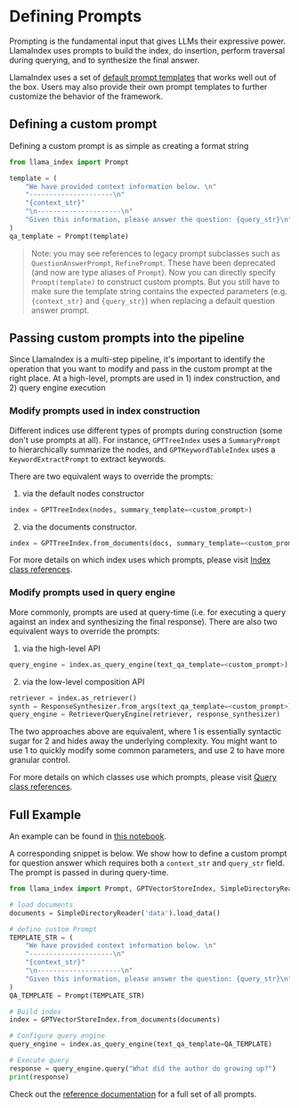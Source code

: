 # Defining Prompts

Prompting is the fundamental input that gives LLMs their expressive power. LlamaIndex uses prompts to build the index, do insertion, 
perform traversal during querying, and to synthesize the final answer.

LlamaIndex uses a set of [default prompt templates](https://github.com/jerryjliu/llama_index/blob/main/llama_index/prompts/default_prompts.py) that works well out of the box.
Users may also provide their own prompt templates to further customize the behavior of the framework.

## Defining a custom prompt

Defining a custom prompt is as simple as creating a format string

```python
from llama_index import Prompt

template = (
    "We have provided context information below. \n"
    "---------------------\n"
    "{context_str}"
    "\n---------------------\n"
    "Given this information, please answer the question: {query_str}\n"
)
qa_template = Prompt(template)
```

> Note: you may see references to legacy prompt subclasses such as `QuestionAnswerPrompt`, `RefinePrompt`. These have been deprecated (and now are type aliases of `Prompt`). Now you can directly specify `Prompt(template)` to construct custom prompts. But you still have to make sure the template string contains the expected parameters (e.g. `{context_str}` and `{query_str}`) when replacing a default question answer prompt.

## Passing custom prompts into the pipeline

Since LlamaIndex is a multi-step pipeline, it's important to identify the operation that you want to modify and pass in the custom prompt at the right place.
At a high-level, prompts are used in 1) index construction, and 2) query engine execution


### Modify prompts used in index construction
Different indices use different types of prompts during construction (some don't use prompts at all). 
For instance, `GPTTreeIndex` uses a `SummaryPrompt` to hierarchically
summarize the nodes, and `GPTKeywordTableIndex` uses a `KeywordExtractPrompt` to extract keywords.

There are two equivalent ways to override the prompts:
1. via the default nodes constructor 
```python
index = GPTTreeIndex(nodes, summary_template=<custom_prompt>)
```
2. via the documents constructor.
```python
index = GPTTreeIndex.from_documents(docs, summary_template=<custom_prompt>)
```

For more details on which index uses which prompts, please visit
[Index class references](/reference/indices.rst).


### Modify prompts used in query engine
More commonly, prompts are used at query-time (i.e. for executing a query against an index and synthesizing the final response). There are also two equivalent ways to override the prompts:
1. via the high-level API
```python
query_engine = index.as_query_engine(text_qa_template=<custom_prompt>)
```
2. via the low-level composition API
```python
retriever = index.as_retriever()
synth = ResponseSynthesizer.from_args(text_qa_template=<custom_prompt>)
query_engine = RetrieverQueryEngine(retriever, response_synthesizer)
```

The two approaches above are equivalent, where 1 is essentially syntactic sugar for 2 and hides away the underlying complexity. You might want to use 1 to quickly modify some common parameters, and use 2 to have more granular control.


For more details on which classes use which prompts, please visit
[Query class references](/reference/query.rst).


## Full Example

An example can be found in [this notebook](https://github.com/jerryjliu/llama_index/blob/main/examples/paul_graham_essay/TestEssay.ipynb).


A corresponding snippet is below. We show how to define a custom prompt for question answer which
requires both a `context_str` and `query_str` field. The prompt is passed in during query-time.

```python
from llama_index import Prompt, GPTVectorStoreIndex, SimpleDirectoryReader

# load documents
documents = SimpleDirectoryReader('data').load_data()

# define custom Prompt
TEMPLATE_STR = (
    "We have provided context information below. \n"
    "---------------------\n"
    "{context_str}"
    "\n---------------------\n"
    "Given this information, please answer the question: {query_str}\n"
)
QA_TEMPLATE = Prompt(TEMPLATE_STR)

# Build index 
index = GPTVectorStoreIndex.from_documents(documents)

# Configure query engine
query_engine = index.as_query_engine(text_qa_template=QA_TEMPLATE)

# Execute query
response = query_engine.query("What did the author do growing up?")
print(response)

```


Check out the [reference documentation](/reference/prompts.rst) for a full set of all prompts.
